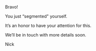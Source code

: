 Bravo! 

You just “segmented" yourself. 

It’s an honor to have your attention for this. 

We’ll be in touch with more details soon.

Nick
